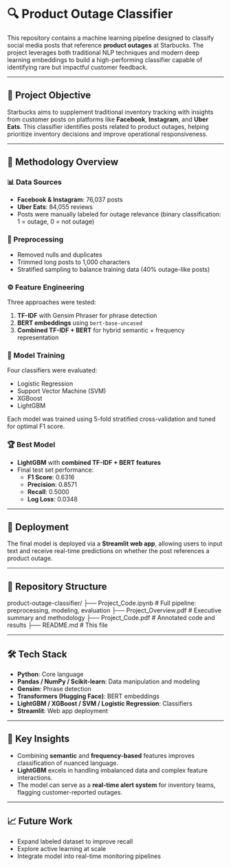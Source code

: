 
# 🔍 Product Outage Classifier

This repository contains a machine learning pipeline designed to classify social media posts that reference **product outages** at Starbucks. The project leverages both traditional NLP techniques and modern deep learning embeddings to build a high-performing classifier capable of identifying rare but impactful customer feedback.

---

## 🎯 Project Objective

Starbucks aims to supplement traditional inventory tracking with insights from customer posts on platforms like **Facebook**, **Instagram**, and **Uber Eats**. This classifier identifies posts related to product outages, helping prioritize inventory decisions and improve operational responsiveness.

---

## 🧪 Methodology Overview

### 📊 Data Sources
- **Facebook & Instagram**: 76,037 posts
- **Uber Eats**: 84,055 reviews
- Posts were manually labeled for outage relevance (binary classification: 1 = outage, 0 = not outage)

### 🧼 Preprocessing
- Removed nulls and duplicates
- Trimmed long posts to 1,000 characters
- Stratified sampling to balance training data (40% outage-like posts)

### ⚙️ Feature Engineering
Three approaches were tested:
1. **TF-IDF** with Gensim Phraser for phrase detection
2. **BERT embeddings** using `bert-base-uncased`
3. **Combined TF-IDF + BERT** for hybrid semantic + frequency representation

### 🧠 Model Training
Four classifiers were evaluated:
- Logistic Regression
- Support Vector Machine (SVM)
- XGBoost
- LightGBM

Each model was trained using 5-fold stratified cross-validation and tuned for optimal F1 score.

### 🏆 Best Model
- **LightGBM** with **combined TF-IDF + BERT features**
- Final test set performance:
  - **F1 Score**: 0.6316
  - **Precision**: 0.8571
  - **Recall**: 0.5000
  - **Log Loss**: 0.0348

---

## 🚀 Deployment

The final model is deployed via a **Streamlit web app**, allowing users to input text and receive real-time predictions on whether the post references a product outage.

---

## 📁 Repository Structure
product-outage-classifier/ ├── Project_Code.ipynb # Full pipeline: preprocessing, modeling, evaluation ├── Project_Overview.pdf # Executive summary and methodology ├── Project_Code.pdf # Annotated code and results ├── README.md # This file

---

## 🛠 Tech Stack

- **Python**: Core language
- **Pandas / NumPy / Scikit-learn**: Data manipulation and modeling
- **Gensim**: Phrase detection
- **Transformers (Hugging Face)**: BERT embeddings
- **LightGBM / XGBoost / SVM / Logistic Regression**: Classifiers
- **Streamlit**: Web app deployment

---

## 📌 Key Insights

- Combining **semantic** and **frequency-based** features improves classification of nuanced language.
- **LightGBM** excels in handling imbalanced data and complex feature interactions.
- The model can serve as a **real-time alert system** for inventory teams, flagging customer-reported outages.

---

## 📈 Future Work

- Expand labeled dataset to improve recall
- Explore active learning at scale
- Integrate model into real-time monitoring pipelines
